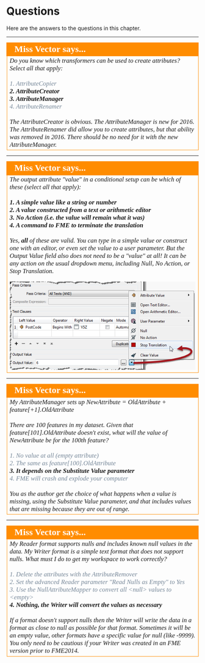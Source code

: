 # Questions #

Here are the answers to the questions in this chapter.


---

<!--Person X Says Section-->

<table style="border-spacing: 0px">
<tr>
<td style="vertical-align:middle;background-color:darkorange;border: 2px solid darkorange">
<i class="fa fa-quote-left fa-lg fa-pull-left fa-fw" style="color:white;padding-right: 12px;vertical-align:text-top"></i>
<span style="color:white;font-size:x-large;font-weight: bold;font-family:serif">Miss Vector says...</span>
</td>
</tr>

<tr>
<td style="border: 1px solid darkorange">
<span style="font-family:serif; font-style:italic; font-size:larger">
Do you know which transformers can be used to create attributes? Select all that apply:
<br><br><span style="color:lightslategrey">1. AttributeCopier</span>
<br><span style="font-weight:bold">2. AttributeCreator</span>
<br><span style="font-weight:bold">3. AttributeManager</span>
<br><span style="color:lightslategrey">4. AttributeRenamer</span>
<br><br>The AttributeCreator is obvious. The AttributeManager is new for 2016. The AttributeRenamer did allow you to create attributes, but that ability was removed in 2016. There should be no need for it with the new AttributeManager.
</span>
</td>
</tr>
</table>

---

<!--Person X Says Section-->

<table style="border-spacing: 0px">
<tr>
<td style="vertical-align:middle;background-color:darkorange;border: 2px solid darkorange">
<i class="fa fa-quote-left fa-lg fa-pull-left fa-fw" style="color:white;padding-right: 12px;vertical-align:text-top"></i>
<span style="color:white;font-size:x-large;font-weight: bold;font-family:serif">Miss Vector says...</span>
</td>
</tr>

<tr>
<td style="border: 1px solid darkorange">
<span style="font-family:serif; font-style:italic; font-size:larger">
The output attribute "value" in a conditional setup can be which of these (select all that apply):
<br><br><span style="font-weight:bold">1. A simple value like a string or number</span>
<br><span style="font-weight:bold">2. A value constructed from a text or arithmetic editor</span>
<br><span style="font-weight:bold">3. No Action (i.e. the value will remain what it was)</span>
<br><span style="font-weight:bold">4. A command to FME to terminate the translation</span>
<br><br>Yes, <strong>all</strong> of these are valid. You can type in a simple value or construct one with an editor, or even set the value to a user parameter. But the Output Value field also does not need to be a "value" at all! It can be any action on the usual dropdown menu, including Null, No Action, or Stop Translation.</span>
<br><br><img src="./images/Img5.11.ConditionalAlternativeActions.png"> 
</span>
</td>
</tr>
</table>

---

<!--Person X Says Section-->

<table style="border-spacing: 0px">
<tr>
<td style="vertical-align:middle;background-color:darkorange;border: 2px solid darkorange">
<i class="fa fa-quote-left fa-lg fa-pull-left fa-fw" style="color:white;padding-right: 12px;vertical-align:text-top"></i>
<span style="color:white;font-size:x-large;font-weight: bold;font-family:serif">Miss Vector says...</span>
</td>
</tr>

<tr>
<td style="border: 1px solid darkorange">
<span style="font-family:serif; font-style:italic; font-size:larger">
My AttributeManager sets up NewAttribute = OldAttribute + feature[+1].OldAttribute
<br><br>There are 100 features in my dataset. Given that feature[101].OldAttribute doesn't exist, what will the value of NewAttribute be for the 100th feature?
<br><br><span style="color:lightslategrey">1. No value at all (empty attribute)</span>
<br><span style="color:lightslategrey">2. The same as feature[100].OldAttribute</span>
<br><span style="font-weight:bold">3. It depends on the Substitute Value parameter</span>
<br><span style="color:lightslategrey">4. FME will crash and explode your computer</span>
<br><br>You as the author get the choice of what happens when a value is missing, using the Substitute Value parameter, and that includes values that are missing because they are out of range. 
</span>
</td>
</tr>
</table>

---

<!--Person X Says Section-->

<table style="border-spacing: 0px">
<tr>
<td style="vertical-align:middle;background-color:darkorange;border: 2px solid darkorange">
<i class="fa fa-quote-left fa-lg fa-pull-left fa-fw" style="color:white;padding-right: 12px;vertical-align:text-top"></i>
<span style="color:white;font-size:x-large;font-weight: bold;font-family:serif">Miss Vector says...</span>
</td>
</tr>

<tr>
<td style="border: 1px solid darkorange">
<span style="font-family:serif; font-style:italic; font-size:larger">
My Reader format supports nulls and includes known null values in the data. My Writer format is a simple text format that does not support nulls. What must I do to get my workspace to work correctly? 
<br><br><span style="color:lightslategrey">1. Delete the attributes with the AttributeRemover</span>
<br><span style="color:lightslategrey">2. Set the advanced Reader parameter "Read Nulls as Empty" to Yes</span>
<br><span style="color:lightslategrey">3. Use the NullAttributeMapper to convert all &lt;null&gt; values to &lt;empty&gt;</span>
<br><span style="font-weight:bold">4. Nothing, the Writer will convert the values as necessary</span>
<br><br>If a format doesn't support nulls then the Writer will write the data in a format as close to null as possible for that format. Sometimes it will be an empty value, other formats have a specific value for null (like -9999). You only need to be cautious if your Writer was created in an FME version prior to FME2014. 
</span>
</td>
</tr>
</table>




